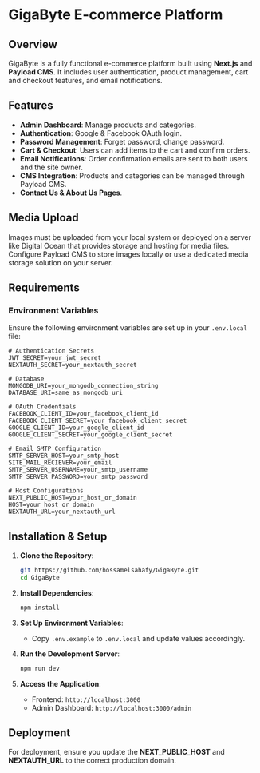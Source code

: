 # GigaByte E-commerce Platform

## Overview

GigaByte is a fully functional e-commerce platform built using **Next.js** and **Payload CMS**. It includes user authentication, product management, cart and checkout features, and email notifications.

## Features

- **Admin Dashboard**: Manage products and categories.
- **Authentication**: Google & Facebook OAuth login.
- **Password Management**: Forget password, change password.
- **Cart & Checkout**: Users can add items to the cart and confirm orders.
- **Email Notifications**: Order confirmation emails are sent to both users and the site owner.
- **CMS Integration**: Products and categories can be managed through Payload CMS.
- **Contact Us & About Us Pages**.

## Media Upload

Images must be uploaded from your local system or deployed on a server like Digital Ocean that provides storage and hosting for media files. Configure Payload CMS to store images locally or use a dedicated media storage solution on your server.

## Requirements

### Environment Variables

Ensure the following environment variables are set up in your `.env.local` file:

```env
# Authentication Secrets
JWT_SECRET=your_jwt_secret
NEXTAUTH_SECRET=your_nextauth_secret

# Database
MONGODB_URI=your_mongodb_connection_string
DATABASE_URI=same_as_mongodb_uri

# OAuth Credentials
FACEBOOK_CLIENT_ID=your_facebook_client_id
FACEBOOK_CLIENT_SECRET=your_facebook_client_secret
GOOGLE_CLIENT_ID=your_google_client_id
GOOGLE_CLIENT_SECRET=your_google_client_secret

# Email SMTP Configuration
SMTP_SERVER_HOST=your_smtp_host
SITE_MAIL_RECIEVER=your_email
SMTP_SERVER_USERNAME=your_smtp_username
SMTP_SERVER_PASSWORD=your_smtp_password

# Host Configurations
NEXT_PUBLIC_HOST=your_host_or_domain
HOST=your_host_or_domain
NEXTAUTH_URL=your_nextauth_url
```

## Installation & Setup

1. **Clone the Repository**:

   ```bash
   git https://github.com/hossamelsahafy/GigaByte.git
   cd GigaByte
   ```

2. **Install Dependencies**:

   ```bash
   npm install
   ```

3. **Set Up Environment Variables**:

   - Copy `.env.example` to `.env.local` and update values accordingly.

4. **Run the Development Server**:

   ```bash
   npm run dev
   ```

5. **Access the Application**:
   - Frontend: `http://localhost:3000`
   - Admin Dashboard: `http://localhost:3000/admin`

## Deployment

For deployment, ensure you update the **NEXT_PUBLIC_HOST** and **NEXTAUTH_URL** to the correct production domain.
